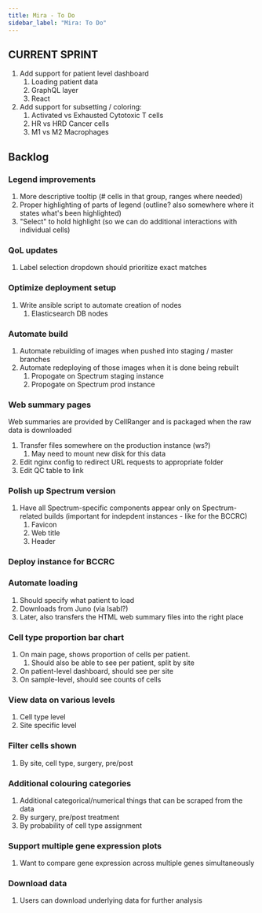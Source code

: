 ```yaml
---
title: Mira - To Do
sidebar_label: "Mira: To Do"
---
```


## CURRENT SPRINT

1. Add support for patient level dashboard
   1. Loading patient data
   2. GraphQL layer
   3. React
2. Add support for subsetting / coloring:
   1. Activated vs Exhausted Cytotoxic T cells
   2. HR vs HRD Cancer cells
   3. M1 vs M2 Macrophages

## Backlog

### Legend improvements

1. More descriptive tooltip (# cells in that group, ranges where needed)
2. Proper highlighting of parts of legend (outline? also somewhere where it states what's been highlighted)
3. "Select" to hold highlight (so we can do additional interactions with individual cells)

### QoL updates

1. Label selection dropdown should prioritize exact matches

### Optimize deployment setup

1. Write ansible script to automate creation of nodes
   1. Elasticsearch DB nodes

### Automate build

1. Automate rebuilding of images when pushed into staging / master branches
2. Automate redeploying of those images when it is done being rebuilt
   1. Propogate on Spectrum staging instance
   2. Propogate on Spectrum prod instance

### Web summary pages

Web summaries are provided by CellRanger and is packaged when the raw data is downloaded

1. Transfer files somewhere on the production instance (ws?)
   1. May need to mount new disk for this data
2. Edit nginx config to redirect URL requests to appropriate folder
3. Edit QC table to link

### Polish up Spectrum version

1. Have all Spectrum-specific components appear only on Spectrum-related builds (important for indepdent instances - like for the BCCRC)
   1. Favicon
   2. Web title
   3. Header

### Deploy instance for BCCRC

### Automate loading

1. Should specify what patient to load
2. Downloads from Juno (via Isabl?)
3. Later, also transfers the HTML web summary files into the right place

### Cell type proportion bar chart

1. On main page, shows proportion of cells per patient.
   1. Should also be able to see per patient, split by site
2. On patient-level dashboard, should see per site
3. On sample-level, should see counts of cells

### View data on various levels

1. Cell type level
2. Site specific level

### Filter cells shown

1. By site, cell type, surgery, pre/post

### Additional colouring categories

1. Additional categorical/numerical things that can be scraped from the data
2. By surgery, pre/post treatment
3. By probability of cell type assignment

### Support multiple gene expression plots

1. Want to compare gene expression across multiple genes simultaneously

### Download data

1. Users can download underlying data for further analysis
